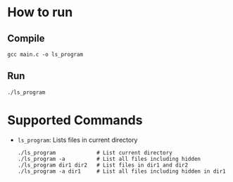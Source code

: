 # How to run

## Compile

```
gcc main.c -o ls_program
```

## Run

```
./ls_program
```

# Supported Commands

- `ls_program`: Lists files in current directory
  ```
  ./ls_program             # List current directory
  ./ls_program -a          # List all files including hidden
  ./ls_program dir1 dir2   # List files in dir1 and dir2
  ./ls_program -a dir1     # List all files including hidden in dir1
  ```
